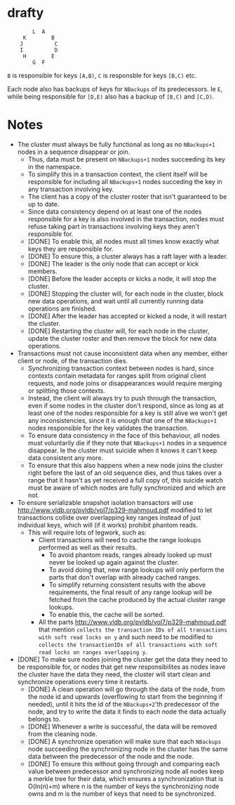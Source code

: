 drafty
======

```
        L  A    
     K        B 
    J          C
    I          D
     H        E 
        G  F     
```

`B` is responsible for keys `[A,B)`, `C` is responsble for keys `[B,C)` etc.

Each node also has backups of keys for `NBackups` of its predecessors. Ie `E`, while being responsible for `[D,E)` also has a backup of `[B,C)` and `[C,D)`.

Notes
======
* The cluster must always be fully functional as long as no `NBackups+1` nodes in a sequence disappear or join.
  * Thus, data must be present on `NBackups+1` nodes succeeding its key in the namespace.
  * To simplify this in a transaction context, the client itself will be responsible for including all `NBackups+1` nodes succeding the key in any transaction involving key.
  * The client has a copy of the cluster roster that isn't guaranteed to be up to date.
  * Since data consistency depend on at least one of the nodes responsible for a key is also involved in the transaction, nodes must refuse taking part in transactions involving keys they aren't responsible for.
  * [DONE] To enable this, all nodes must all times know exactly what keys they are responsible for.
  * [DONE] To ensure this, a cluster always has a raft layer with a leader.
  * [DONE] The leader is the only node that can accept or kick members.
  * [DONE] Before the leader accepts or kicks a node, it will stop the cluster.
  * [DONE] Stopping the cluster will, for each node in the cluster, block new data operations, and wait until all currently running data operations are finished.
  * [DONE] After the leader has accepted or kicked a node, it will restart the cluster.
  * [DONE] Restarting the cluster will, for each node in the cluster, update the cluster roster and then remove the block for new data operations.
* Transactions must not cause inconsistent data when any member, either client or node, of the transaction dies.
  * Synchronizing transaction context between nodes is hard, since contexts contain metadata for ranges split from original client requests, and node joins or disappearances would require merging or splitting those contexts.
  * Instead, the client will always try to push through the transaction, even if some nodes in the cluster don't respond, since as long as at least one of the nodes responsible for a key is still alive we won't get any inconsistencies, since it is enough that one of the `NBackups+1` nodes responsible for the key validates the transaction.
  * To ensure data consistency in the face of this behaviour, all nodes must voluntarily die if they note that `NBackups+1` nodes in a sequence disappear. Ie the cluster must suicide when it knows it can't keep data consistent any more.
  * To ensure that this also happens when a new node joins the cluster right before the last of an old sequence dies, and thus takes over a range that it hasn't as yet received a full copy of, this suicide watch must be aware of which nodes are fully synchronized and which are not.
* To ensure serializable snapshot isolation transactors will use http://www.vldb.org/pvldb/vol7/p329-mahmoud.pdf modified to let transactions collide over overlapping key ranges instead of just individual keys, which will (if it works) prohibit phantom reads.
  * This will require lots of legwork, such as:
    * Client transactions will need to cache the range lookups performed as well as their results.
      * To avoid phantom reads, ranges already looked up must never be looked up again against the cluster.
      * To avoid doing that, new range lookups will only perform the parts that don't overlap with already cached ranges.
      * To simplify returning consistent results with the above requirements, the final result of any range lookup will be fetched from the cache produced by the actual cluster range lookups.
      * To enable this, the cache will be sorted. 
    * All the parts http://www.vldb.org/pvldb/vol7/p329-mahmoud.pdf that mention `collects the transaction IDs of all transactions with soft read locks on y` and such need to be modified to `collects the transactionIDs of all transactions with soft read locks on ranges overlapping y`.
* [DONE] To make sure nodes joining the cluster get the data they need to be responsible for, or nodes that get new responsibilites as nodes leave the cluster have the data they need, the cluster will start clean and synchronize operations every time it restarts.
  * [DONE] A clean operation will go through the data of the node, from the node id and upwards (overflowing to start from the beginning if needed), until it hits the id of the `NBackups+2`'th predecessor of the node, and try to write the data it finds to each node the data actually belongs to.
  * [DONE] Whenever a write is successful, the data will be removed from the cleaning node.
  * [DONE] A synchronize operation will make sure that each `NBackups` node succeeding the synchronizing node in the cluster has the same data between the predecessor of the node and the node.
  * [DONE] To ensure this without going through and comparing each value between predecessor and synchronizing node all nodes keep a merkle tree for their data, which ensures a synchronization that is O(ln(n)+m) where n is the number of keys the synchronizing node owns and m is the number of keys that need to be synchronized.

